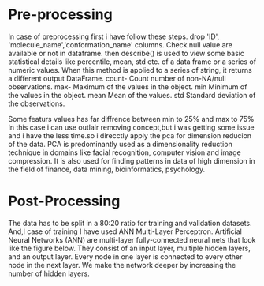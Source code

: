 # Pre-processing
In case of preprocessing first i have follow these steps.
  drop 'ID', 'molecule_name','conformation_name' columns.
  Check null value are available or not in dataframe.
  then  describe() is used to view some basic statistical details like percentile, mean, std etc. of a data frame or a series     of numeric values. When this method is applied to a series of string, it returns a different output DataFrame.
  count-
   Count number of non-NA/null observations.
  max-
   Maximum of the values in the object.
  min
   Minimum of the values in the object.
  mean
   Mean of the values.
  std
   Standard deviation of the observations.
 
 Some featurs  values has far diffrence between min to 25% and max to 75%
In this case i can use outlair removing concept,but i was getting some issue and i have the less time.so i direcctly apply the  pca for dimension reducion of the data.
PCA is predominantly used as a dimensionality reduction technique in domains like facial recognition, computer vision and image compression. It is also used for finding patterns in data of high dimension in the field of finance, data mining, bioinformatics, psychology.

# Post-Processing
The data has to be split in a 80:20 ratio for training and validation datasets.
And,I case of training I have used ANN Multi-Layer Perceptron.
Artificial Neural Networks (ANN) are multi-layer fully-connected neural nets that look like the figure below. They consist of an input layer, multiple hidden layers, and an output layer. Every node in one layer is connected to every other node in the next layer. We make the network deeper by increasing the number of hidden layers.


